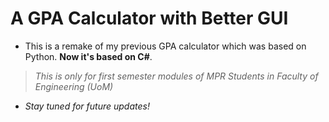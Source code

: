 # A GPA Calculator with Better GUI

* This is a remake of my previous GPA calculator which was based on Python. **Now it's based on C#**.

> _This is only for first semester modules of MPR Students in Faculty of Engineering (UoM)_

* _Stay tuned for future updates!_
